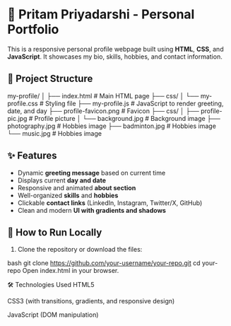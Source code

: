 # 💼 Pritam Priyadarshi - Personal Portfolio

This is a responsive personal profile webpage built using **HTML**, **CSS**, and **JavaScript**. It showcases my bio, skills, hobbies, and contact information.

## 📂 Project Structure

my-profile/
│
├── index.html # Main HTML page
├── css/
│ └── my-profile.css # Styling file
├── my-profile.js # JavaScript to render greeting, date, and day
├── profile-favicon.png # Favicon
├── css/
│ ├── profile-pic.jpg # Profile picture
│ └── background.jpg # Background image
├── photography.jpg # Hobbies image
├── badminton.jpg # Hobbies image
└── music.jpg # Hobbies image


## ✨ Features

- Dynamic **greeting message** based on current time
- Displays current **day and date**
- Responsive and animated **about section**
- Well-organized **skills** and **hobbies**
- Clickable **contact links** (LinkedIn, Instagram, Twitter/X, GitHub)
- Clean and modern **UI with gradients and shadows**


## 🚀 How to Run Locally

1. Clone the repository or download the files:

 bash
   git clone https://github.com/your-username/your-repo.git
   cd your-repo
Open index.html in your browser.

🛠 Technologies Used
HTML5

CSS3 (with transitions, gradients, and responsive design)

JavaScript (DOM manipulation)
